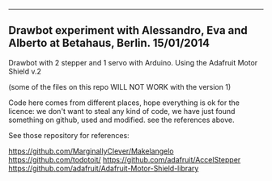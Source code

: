 --------------------------
Drawbot experiment with Alessandro, Eva and Alberto
at Betahaus, Berlin.
15/01/2014
--------------------------

Drawbot with 2 stepper and 1 servo with Arduino.
Using the Adafruit Motor Shield v.2

(some of the files on this repo WILL NOT WORK with the version 1)

Code here comes from different places,
hope everything is ok for the licence:
we don't want to steal any kind of code, we have just found something on github, used and modified. see the references above.

See those repository for references:

https://github.com/MarginallyClever/Makelangelo
https://github.com/todotoit/
https://github.com/adafruit/AccelStepper
https://github.com/adafruit/Adafruit-Motor-Shield-library
